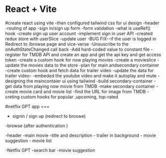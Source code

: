 # React + Vite

#create react using vite
-then configured tailwind css for ui design
-header
-routing of app
-sign in/sign up form
-form validation
-what is useRef() hook
-create sign up user account
-implement sign in user API
-created redux store with userSlice
-update user
-BUG FIX--if the user is logged in Redirect to /browse page and vice-verse
-Unsuscribe to the onAuthStateChanged call back
-Add hard-coded value to constant file
-register for TMDB API and create an app and get the api key and get access token
-create a custom hook for now playing movies
-create a movieslice
-update the movies data to the store
-plan for main andsecondary container
-create custom hook and fetch data for trailer video
-update the data for trailer video-
-embeded the youtube video and make it autoplay and mute
-designing the maincontaier ui using tailwind
-build secondary-container
-get data from playing now movie from TMDB
-make secondary container
-create movie card and movie list
-find the URL for image from TMDB
-creting custom hooks for popular ,upcoming, top-rated


#netflix GPT app ===

- signin / sign up (redirect to broswe)

-browse (after authentication )

-header
-main movie
-title and description - trailer in background - movie suggestion - movie list

-Netflix GPT
-search bar
-movie suggestion
